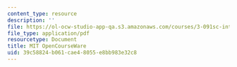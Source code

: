 ```yaml
---
content_type: resource
description: ''
file: https://ol-ocw-studio-app-qa.s3.amazonaws.com/courses/3-091sc-introduction-to-solid-state-chemistry-fall-2010/39c58824b061cae48055e8bb983e32c8_MIT3_091SCF10lec12_iPOD.pdf
file_type: application/pdf
resourcetype: Document
title: MIT OpenCourseWare
uid: 39c58824-b061-cae4-8055-e8bb983e32c8
---
```

